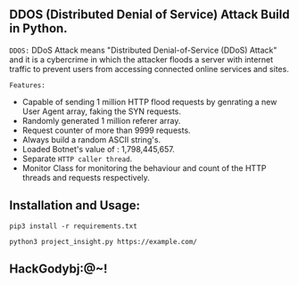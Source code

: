 ## DDOS (Distributed Denial of Service) Attack Build in Python.

`DDOS:` DDoS Attack means "Distributed Denial-of-Service (DDoS) Attack" and it is a cybercrime in which the attacker floods a server with internet traffic to prevent users from accessing connected online services and sites.


`Features:`

- Capable of sending 1 million HTTP flood requests by genrating a new User Agent array, faking the SYN requests.
- Randomly generated 1 million referer array.
- Request counter of more than 9999 requests.
- Always build a random ASCII string's.
- Loaded Botnet's value of : 1,798,445,657.
- Separate `HTTP caller thread`.
- Monitor Class for monitoring the behaviour and count of the HTTP threads and requests respectively.


## Installation and Usage:

`pip3 install -r requirements.txt`

`python3 project_insight.py https://example.com/`

## HackGodybj:@~!